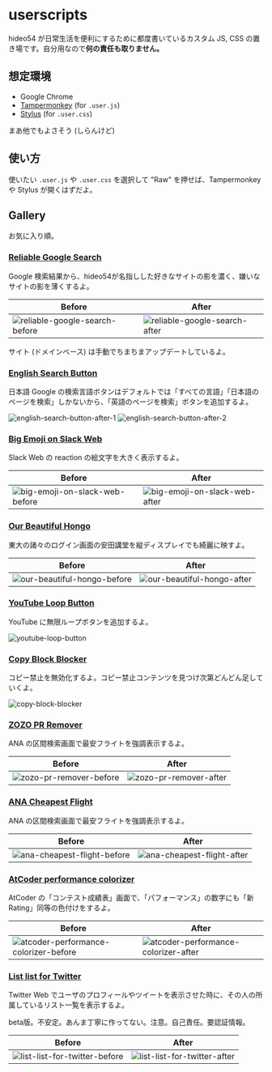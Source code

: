 # userscripts

hideo54 が日常生活を便利にするために都度書いているカスタム JS, CSS の置き場です。自分用なので**何の責任も取りません。**

## 想定環境

* Google Chrome
* [Tampermonkey](https://chrome.google.com/webstore/detail/tampermonkey/dhdgffkkebhmkfjojejmpbldmpobfkfo) (for `.user.js`)
* [Stylus](https://chrome.google.com/webstore/detail/stylus/clngdbkpkpeebahjckkjfobafhncgmne) (for `.user.css`)

まあ他でもよさそう (しらんけど)

## 使い方

使いたい `.user.js` や `.user.css` を選択して "Raw" を押せば、Tampermonkey や Stylus が開くはずだよ。

## Gallery

お気に入り順。

### [Reliable Google Search](https://raw.githubusercontent.com/hideo54/userscripts/master/reliable-google-search.user.js)

Google 検索結果から、hideo54が名指しした好きなサイトの影を濃く、嫌いなサイトの影を薄くするよ。

| Before | After |
| --- | --- |
| ![reliable-google-search-before](screenshots/reliable-google-search-before.png) | ![reliable-google-search-after](screenshots/reliable-google-search-after.png) |

サイト (ドメインベース) は手動でちまちまアップデートしているよ。

### [English Search Button](https://raw.githubusercontent.com/hideo54/userscripts/master/english-search-button.user.js)

日本語 Google の検索言語ボタンはデフォルトでは「すべての言語」「日本語のページを検索」しかないから、「英語のページを検索」ボタンを追加するよ。

![english-search-button-after-1](screenshots/english-search-button-after-1.png)
![english-search-button-after-2](screenshots/english-search-button-after-2.png)

### [Big Emoji on Slack Web](https://raw.githubusercontent.com/hideo54/userscripts/master/big-emoji-on-slack-web.user.css)

Slack Web の reaction の絵文字を大きく表示するよ。

| Before | After |
| --- | --- |
| ![big-emoji-on-slack-web-before](screenshots/big-emoji-on-slack-web-before.png) | ![big-emoji-on-slack-web-after](screenshots/big-emoji-on-slack-web-after.png) |

### [Our Beautiful Hongo](https://raw.githubusercontent.com/hideo54/userscripts/master/our-beautiful-hongo.user.css)

東大の諸々のログイン画面の安田講堂を縦ディスプレイでも綺麗に映すよ。

| Before | After |
| --- | --- |
| ![our-beautiful-hongo-before](screenshots/our-beautiful-hongo-before.png) | ![our-beautiful-hongo-after](screenshots/our-beautiful-hongo-after.png) |

### [YouTube Loop Button](https://raw.githubusercontent.com/hideo54/userscripts/master/youtube-loop-button.user.js)

YouTube に無限ループボタンを追加するよ。

![youtube-loop-button](screenshots/youtube-loop-button.png)

### [Copy Block Blocker](https://raw.githubusercontent.com/hideo54/userscripts/master/copy-block-blocker.user.css)

コピー禁止を無効化するよ。コピー禁止コンテンツを見つけ次第どんどん足していくよ。

![copy-block-blocker](screenshots/copy-block-blocker.png)

### [ZOZO PR Remover](https://raw.githubusercontent.com/hideo54/userscripts/master/zozo-pr-remover.user.js)

ANA の区間検索画面で最安フライトを強調表示するよ。

| Before | After |
| --- | --- |
| ![zozo-pr-remover-before](screenshots/zozo-pr-remover-before.png) | ![zozo-pr-remover-after](screenshots/zozo-pr-remover-after.png) |=

### [ANA Cheapest Flight](https://raw.githubusercontent.com/hideo54/userscripts/master/ana-cheapest-flight.user.js)

ANA の区間検索画面で最安フライトを強調表示するよ。

| Before | After |
| --- | --- |
| ![ana-cheapest-flight-before](screenshots/ana-cheapest-flight-before.png) | ![ana-cheapest-flight-after](screenshots/ana-cheapest-flight-after.png) |=

### [AtCoder performance colorizer](https://raw.githubusercontent.com/hideo54/userscripts/master/atcoder-performance-colorizer.user.js)

AtCoder の「コンテスト成績表」画面で、「パフォーマンス」の数字にも「新Rating」同等の色付けをするよ。

| Before | After |
| --- | --- |
| ![atcoder-performance-colorizer-before](screenshots/atcoder-performance-colorizer-before.png) | ![atcoder-performance-colorizer-after](screenshots/atcoder-performance-colorizer-after.png) |

### [List list for Twitter](https://raw.githubusercontent.com/hideo54/userscripts/master/list-list-for-twitter.user.js)

Twitter Web でユーザのプロフィールやツイートを表示させた時に、その人の所属しているリスト一覧を表示するよ。

beta版。不安定。あんま丁寧に作ってない。注意。自己責任。要認証情報。

| Before | After |
| --- | --- |
| ![list-list-for-twitter-before](screenshots/list-list-for-twitter-before.png) | ![list-list-for-twitter-after](screenshots/list-list-for-twitter-after.png) |
